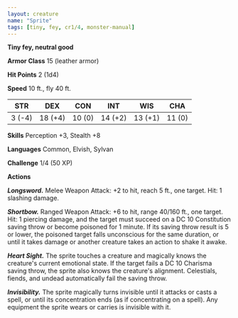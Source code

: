```yaml
---
layout: creature
name: "Sprite"
tags: [tiny, fey, cr1/4, monster-manual]
---
```


**Tiny fey, neutral good**

**Armor Class** 15 (leather armor)

**Hit Points** 2 (1d4)

**Speed** 10 ft., fly 40 ft.

|   STR   |   DEX   |   CON   |   INT   |   WIS   |   CHA   |
|:-----:|:-----:|:-----:|:-----:|:-----:|:-----:|
| 3 (-4) | 18 (+4) | 10 (0) | 14 (+2) | 13 (+1) | 11 (0) |

**Skills** Perception +3, Stealth +8

**Languages** Common, Elvish, Sylvan

**Challenge** 1/4 (50 XP)

**Actions**

***Longsword.*** Melee Weapon Attack: +2 to hit, reach 5 ft., one target. Hit: 1 slashing damage.

***Shortbow.*** Ranged Weapon Attack: +6 to hit, range 40/160 ft., one target. Hit: 1 piercing damage, and the target must succeed on a DC 10 Constitution saving throw or become poisoned for 1 minute. If its saving throw result is 5 or lower, the poisoned target falls unconscious for the same duration, or until it takes damage or another creature takes an action to shake it awake.

***Heart Sight.*** The sprite touches a creature and magically knows the creature's current emotional state. If the target fails a DC 10 Charisma saving throw, the sprite also knows the creature's alignment. Celestials, fiends, and undead automatically fail the saving throw.

***Invisibility.*** The sprite magically turns invisible until it attacks or casts a spell, or until its concentration ends (as if concentrating on a spell). Any equipment the sprite wears or carries is invisible with it.

